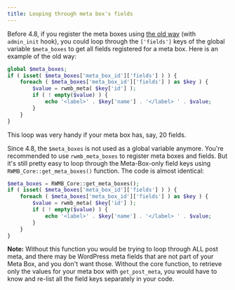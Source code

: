```yaml
---
title: Looping through meta box's fields
---
```


Before 4.8, if you register the meta boxes using [the old way](/registering-meta-boxes/) (with `admin_init` hook), you could loop through the `['fields']` keys of the global variable `$meta_boxes` to get all fields registered for a meta box. Here is an example of the old way:

```php
global $meta_boxes;
if ( isset( $meta_boxes['meta_box_id']['fields'] ) ) {
    foreach ( $meta_boxes['meta_box_id']['fields'] ) as $key ) {
        $value = rwmb_meta( $key['id'] );
        if ( ! empty($value) ) {
            echo '<label>' . $key['name'] . '</label> ' . $value;
        }
    }
}
```

This loop was very handy if your meta box has, say, 20 fields.

Since 4.8, the `$meta_boxes` is not used as a global variable anymore. You're recommended to use `rwmb_meta_boxes` to register meta boxes and fields. But it's still pretty easy to loop through the Meta-Box-only field keys using `RWMB_Core::get_meta_boxes()` function. The code is almost identical:

```php
$meta_boxes = RWMB_Core::get_meta_boxes();
if ( isset( $meta_boxes['meta_box_id']['fields'] ) ) {
    foreach ( $meta_boxes['meta_box_id']['fields'] ) as $key ) {
        $value = rwmb_meta( $key['id'] );
        if ( ! empty($value) ) {
            echo '<label>' . $key['name'] . '</label> ' . $value;
        }
    }
}
```

**Note:** Without this function you would be trying to loop through ALL post meta, and there may be WordPress meta fields that are not part of your Meta Box, and you don't want those. Without the core function, to retrieve only the values for your meta box with `get_post_meta`, you would have to know and re-list all the field keys separately in your code.